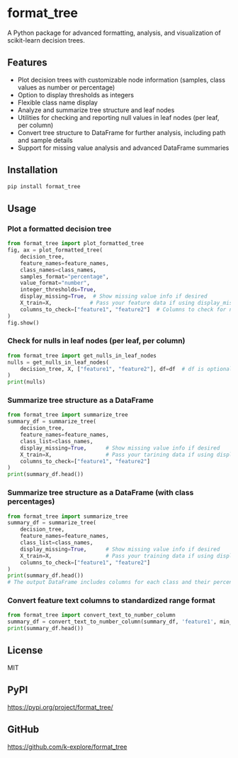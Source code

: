 # format_tree

A Python package for advanced formatting, analysis, and visualization of scikit-learn decision trees.

## Features
- Plot decision trees with customizable node information (samples, class values as number or percentage)
- Option to display thresholds as integers
- Flexible class name display
- Analyze and summarize tree structure and leaf nodes
- Utilities for checking and reporting null values in leaf nodes (per leaf, per column)
- Convert tree structure to DataFrame for further analysis, including path and sample details
- Support for missing value analysis and advanced DataFrame summaries

## Installation
```bash
pip install format_tree
```

## Usage
### Plot a formatted decision tree
```python
from format_tree import plot_formatted_tree
fig, ax = plot_formatted_tree(
    decision_tree, 
    feature_names=feature_names, 
    class_names=class_names,
    samples_format="percentage",
    value_format="number",
    integer_thresholds=True,
    display_missing=True,  # Show missing value info if desired
    X_train=X,            # Pass your feature data if using display_missing
    columns_to_check=["feature1", "feature2"]  # Columns to check for nulls
)
fig.show()
```

### Check for nulls in leaf nodes (per leaf, per column)
```python
from format_tree import get_nulls_in_leaf_nodes
nulls = get_nulls_in_leaf_nodes(
    decision_tree, X, ["feature1", "feature2"], df=df  # df is optional, X is used if not provided
)
print(nulls)
```

### Summarize tree structure as a DataFrame
```python
from format_tree import summarize_tree
summary_df = summarize_tree(
    decision_tree,
    feature_names=feature_names,
    class_list=class_names,
    display_missing=True,      # Show missing value info if desired
    X_train=X,                 # Pass your tarining data if using display_missing
    columns_to_check=["feature1", "feature2"]
)
print(summary_df.head())
```

### Summarize tree structure as a DataFrame (with class percentages)
```python
from format_tree import summarize_tree
summary_df = summarize_tree(
    decision_tree,
    feature_names=feature_names,
    class_list=class_names,
    display_missing=True,      # Show missing value info if desired
    X_train=X,                 # Pass your training data if using display_missing
    columns_to_check=["feature1", "feature2"]
)
print(summary_df.head())
# The output DataFrame includes columns for each class and their percentage (e.g., 'class1', 'class1%')
```

### Convert feature text columns to standardized range format
```python
from format_tree import convert_text_to_number_column
summary_df = convert_text_to_number_column(summary_df, 'feature1', min_value=0, max_value=10)
print(summary_df.head())
```

## License
MIT

## PyPI
https://pypi.org/project/format_tree/

## GitHub
https://github.com/k-explore/format_tree
